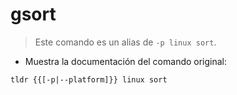 # gsort

> Este comando es un alias de `-p linux sort`.

- Muestra la documentación del comando original:

`tldr {{[-p|--platform]}} linux sort`

